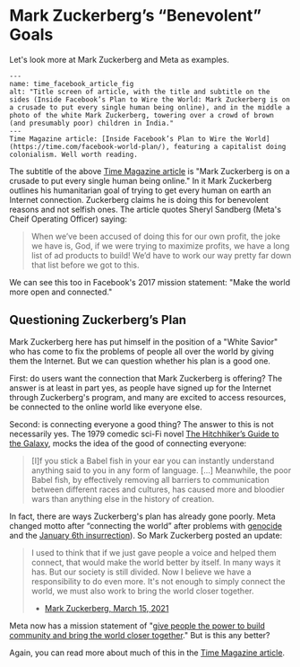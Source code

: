# Mark Zuckerberg’s “Benevolent” Goals

Let's look more at Mark Zuckerberg and Meta as examples.

```{figure} time_facebook_article.png
---
name: time_facebook_article_fig
alt: "Title screen of article, with the title and subtitle on the sides (Inside Facebook’s Plan to Wire the World: Mark Zuckerberg is on a crusade to put every single human being online), and in the middle a photo of the white Mark Zuckerberg, towering over a crowd of brown (and presumably poor) children in India."
---
Time Magazine article: [Inside Facebook’s Plan to Wire the World](https://time.com/facebook-world-plan/), featuring a capitalist doing colonialism. Well worth reading.
```

The subtitle of the above [Time Magazine article](https://time.com/facebook-world-plan/) is "Mark Zuckerberg is on a crusade to put every single human being online." In it Mark Zuckerberg outlines his humanitarian goal of trying to get every human on earth an Internet connection. Zuckerberg claims he is doing this for benevolent reasons and not selfish ones. The article quotes Sheryl Sandberg (Meta's Cheif Operating Officer) saying:
> When we’ve been accused of doing this for our own profit, the joke we have is, God, if we were trying to maximize profits, we have a long list of ad products to build! We’d have to work our way pretty far down that list before we got to this.

We can see this too in Facebook's 2017 mission statement: "Make the world more open and connected."

## Questioning Zuckerberg’s Plan
Mark Zuckerberg here has put himself in the position of a "White Savior" who has come to fix the problems of people all over the world by giving them the Internet. But we can question whether his plan is a good one.

First: do users want the connection that Mark Zuckerberg is offering? The answer is at least in part yes, as people have signed up for the Internet through Zuckerberg's program, and many are excited to access resources, be connected to the online world like everyone else.

Second: is connecting everyone a good thing? The answer to this is not necessarily yes. The 1979 comedic sci-Fi novel [The Hitchhiker’s Guide to the Galaxy](https://en.wikipedia.org/wiki/The_Hitchhiker%27s_Guide_to_the_Galaxy_(novel)), mocks the idea of the good of connecting everyone:
> [I]f you stick a Babel fish in your ear you can instantly understand anything said to you in any form of language. [...] Meanwhile, the poor Babel fish, by effectively removing all barriers to communication between different races and cultures, has caused more and bloodier wars than anything else in the history of creation.

In fact, there are ways Zuckerberg's plan has already gone poorly. Meta changed motto after “connecting the world” after problems with [genocide](https://www.theguardian.com/technology/2021/dec/06/rohingya-sue-facebook-myanmar-genocide-us-uk-legal-action-social-media-violence) and the  [January 6th insurrection](https://www.propublica.org/article/facebook-hosted-surge-of-misinformation-and-insurrection-threats-in-months-leading-up-to-jan-6-attack-records-show)). So Mark Zuckerberg posted an update:
> I used to think that if we just gave people a voice and helped them connect, that would make the world better by itself. In many ways it has. But our society is still divided. Now I believe we have a responsibility to do even more. It's not enough to simply connect the world, we must also work to bring the world closer together.
>
> - [Mark Zuckerberg, March 15, 2021](https://www.facebook.com/notes/393134628500376/)

Meta now has a mission statement of "[give people the power to build community and bring the world closer together](https://investor.fb.com/resources/default.aspx)." But is this any better?

Again, you can read more about much of this in the [Time Magazine article](https://time.com/facebook-world-plan/).
